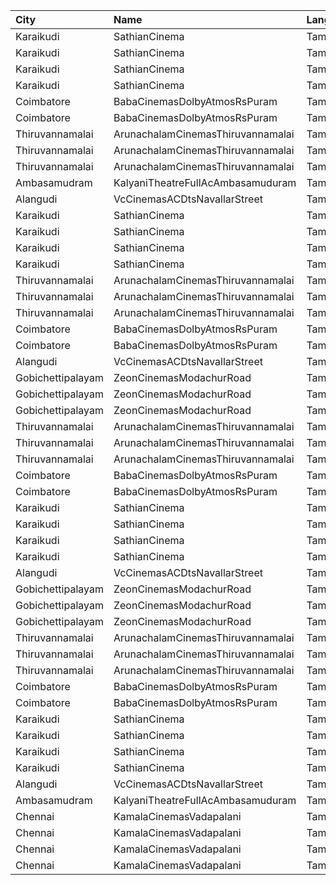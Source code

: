 | City              | Name                              | Language |  Time | Type        | Price | Capacity | Booked |
| :---------------- | :-------------------------------- | :------- | ----: | :---------- | ----: | -------: | -----: |
| Karaikudi         | SathianCinema                     | Tamil    | 10:30 | Balcony     |  119₹ |       40 |     40 |
| Karaikudi         | SathianCinema                     | Tamil    | 10:30 | FirstClass  |  119₹ |       76 |     54 |
| Karaikudi         | SathianCinema                     | Tamil    | 10:30 | SecondClass |  119₹ |      313 |    160 |
| Karaikudi         | SathianCinema                     | Tamil    | 10:30 | ThirdClass  |  119₹ |       66 |     32 |
| Coimbatore        | BabaCinemasDolbyAtmosRsPuram      | Tamil    | 10:45 | Elite       |  150₹ |      134 |      0 |
| Coimbatore        | BabaCinemasDolbyAtmosRsPuram      | Tamil    | 10:45 | Gold        |  120₹ |      360 |    216 |
| Thiruvannamalai   | ArunachalamCinemasThiruvannamalai | Tamil    | 11:15 | FirstClass  |   90₹ |       50 |     26 |
| Thiruvannamalai   | ArunachalamCinemasThiruvannamalai | Tamil    | 11:15 | SecondClass |   70₹ |       94 |     52 |
| Thiruvannamalai   | ArunachalamCinemasThiruvannamalai | Tamil    | 11:15 | ThirdClass  |   70₹ |       95 |     39 |
| Ambasamudram      | KalyaniTheatreFullAcAmbasamuduram | Tamil    | 11:15 | FirstClass  |  100₹ |      239 |    140 |
| Alangudi          | VcCinemasACDtsNavallarStreet      | Tamil    | 11:30 | Platinum    |  100₹ |      158 |    104 |
| Karaikudi         | SathianCinema                     | Tamil    | 14:15 | Balcony     |  119₹ |       40 |     40 |
| Karaikudi         | SathianCinema                     | Tamil    | 14:15 | FirstClass  |  119₹ |       76 |     54 |
| Karaikudi         | SathianCinema                     | Tamil    | 14:15 | SecondClass |  119₹ |      313 |    158 |
| Karaikudi         | SathianCinema                     | Tamil    | 14:15 | ThirdClass  |  119₹ |       66 |     32 |
| Thiruvannamalai   | ArunachalamCinemasThiruvannamalai | Tamil    | 14:30 | FirstClass  |   90₹ |       50 |     26 |
| Thiruvannamalai   | ArunachalamCinemasThiruvannamalai | Tamil    | 14:30 | SecondClass |   70₹ |       94 |     52 |
| Thiruvannamalai   | ArunachalamCinemasThiruvannamalai | Tamil    | 14:30 | ThirdClass  |   70₹ |       95 |     39 |
| Coimbatore        | BabaCinemasDolbyAtmosRsPuram      | Tamil    | 14:30 | Elite       |  150₹ |      134 |      0 |
| Coimbatore        | BabaCinemasDolbyAtmosRsPuram      | Tamil    | 14:30 | Gold        |  120₹ |      360 |    216 |
| Alangudi          | VcCinemasACDtsNavallarStreet      | Tamil    | 14:30 | Platinum    |  100₹ |      158 |    104 |
| Gobichettipalayam | ZeonCinemasModachurRoad           | Tamil    | 18:10 | Platinum    |  150₹ |       12 |      5 |
| Gobichettipalayam | ZeonCinemasModachurRoad           | Tamil    | 18:10 | Gold        |  110₹ |      106 |     49 |
| Gobichettipalayam | ZeonCinemasModachurRoad           | Tamil    | 18:10 | Silver      |   80₹ |       14 |      7 |
| Thiruvannamalai   | ArunachalamCinemasThiruvannamalai | Tamil    | 18:15 | FirstClass  |   90₹ |       50 |     26 |
| Thiruvannamalai   | ArunachalamCinemasThiruvannamalai | Tamil    | 18:15 | SecondClass |   70₹ |       94 |     52 |
| Thiruvannamalai   | ArunachalamCinemasThiruvannamalai | Tamil    | 18:15 | ThirdClass  |   70₹ |       95 |     39 |
| Coimbatore        | BabaCinemasDolbyAtmosRsPuram      | Tamil    | 18:15 | Elite       |  150₹ |      134 |      0 |
| Coimbatore        | BabaCinemasDolbyAtmosRsPuram      | Tamil    | 18:15 | Gold        |  120₹ |      360 |    216 |
| Karaikudi         | SathianCinema                     | Tamil    | 18:15 | Balcony     |  119₹ |       40 |     40 |
| Karaikudi         | SathianCinema                     | Tamil    | 18:15 | FirstClass  |  119₹ |       76 |     54 |
| Karaikudi         | SathianCinema                     | Tamil    | 18:15 | SecondClass |  119₹ |      313 |    158 |
| Karaikudi         | SathianCinema                     | Tamil    | 18:15 | ThirdClass  |  119₹ |       66 |     32 |
| Alangudi          | VcCinemasACDtsNavallarStreet      | Tamil    | 18:30 | Platinum    |  100₹ |      158 |    104 |
| Gobichettipalayam | ZeonCinemasModachurRoad           | Tamil    | 20:20 | Platinum    |  150₹ |       12 |      5 |
| Gobichettipalayam | ZeonCinemasModachurRoad           | Tamil    | 20:20 | Gold        |  110₹ |      106 |     45 |
| Gobichettipalayam | ZeonCinemasModachurRoad           | Tamil    | 20:20 | Silver      |   80₹ |       14 |      7 |
| Thiruvannamalai   | ArunachalamCinemasThiruvannamalai | Tamil    | 21:45 | FirstClass  |   90₹ |       50 |     26 |
| Thiruvannamalai   | ArunachalamCinemasThiruvannamalai | Tamil    | 21:45 | SecondClass |   70₹ |       94 |     52 |
| Thiruvannamalai   | ArunachalamCinemasThiruvannamalai | Tamil    | 21:45 | ThirdClass  |   70₹ |       95 |     39 |
| Coimbatore        | BabaCinemasDolbyAtmosRsPuram      | Tamil    | 22:00 | Elite       |  150₹ |      134 |      0 |
| Coimbatore        | BabaCinemasDolbyAtmosRsPuram      | Tamil    | 22:00 | Gold        |  120₹ |      360 |    216 |
| Karaikudi         | SathianCinema                     | Tamil    | 22:15 | Balcony     |  119₹ |       40 |     40 |
| Karaikudi         | SathianCinema                     | Tamil    | 22:15 | FirstClass  |  119₹ |       76 |     54 |
| Karaikudi         | SathianCinema                     | Tamil    | 22:15 | SecondClass |  119₹ |      313 |    158 |
| Karaikudi         | SathianCinema                     | Tamil    | 22:15 | ThirdClass  |  119₹ |       66 |     32 |
| Alangudi          | VcCinemasACDtsNavallarStreet      | Tamil    | 22:30 | Platinum    |  100₹ |      158 |    104 |
| Ambasamudram      | KalyaniTheatreFullAcAmbasamuduram | Tamil    | 22:30 | FirstClass  |  100₹ |      239 |    140 |
| Chennai           | KamalaCinemasVadapalani           | Tamil    | 22:30 | Lounge1     |  153₹ |       17 |      0 |
| Chennai           | KamalaCinemasVadapalani           | Tamil    | 22:30 | Lounge2     |  153₹ |       17 |      0 |
| Chennai           | KamalaCinemasVadapalani           | Tamil    | 22:30 | Elite       |  118₹ |      294 |    101 |
| Chennai           | KamalaCinemasVadapalani           | Tamil    | 22:30 | Premium     |   60₹ |        5 |      1 |